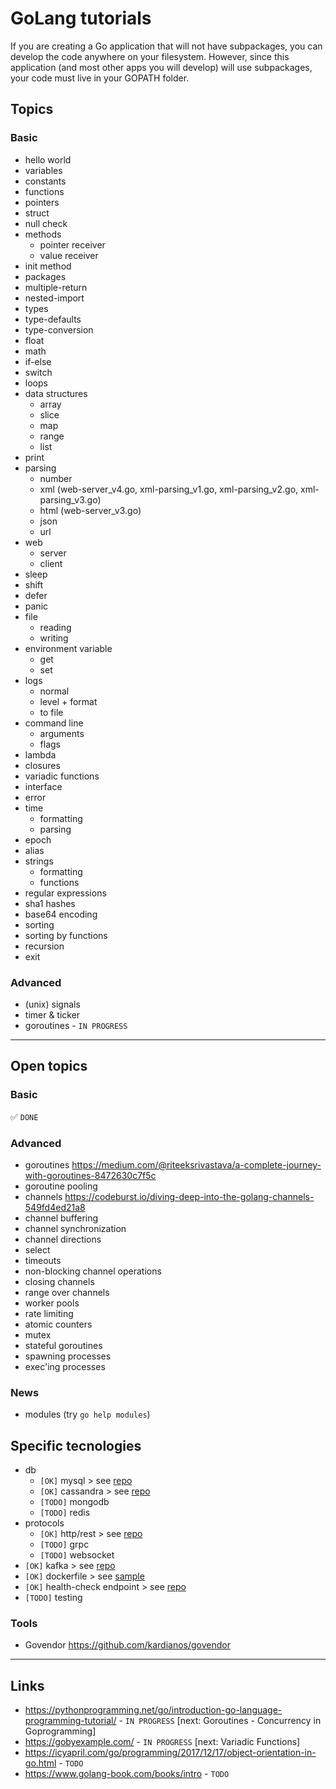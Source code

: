 
# GoLang tutorials

If you are creating a Go application that will not have subpackages, you can develop the code anywhere on your filesystem. However, since this application (and most other apps you will develop) will use subpackages, your code must live in your GOPATH folder.

## Topics

### Basic

* hello world
* variables
* constants
* functions
* pointers
* struct
* null check
* methods
  * pointer receiver
  * value receiver
* init method
* packages
* multiple-return
* nested-import
* types
* type-defaults
* type-conversion
* float
* math
* if-else
* switch
* loops
* data structures
  * array
  * slice
  * map
  * range
  * list
* print
* parsing
  * number
  * xml (web-server_v4.go, xml-parsing_v1.go, xml-parsing_v2.go, xml-parsing_v3.go)
  * html (web-server_v3.go)
  * json
  * url
* web
  * server
  * client
* sleep
* shift
* defer
* panic
* file
  * reading
  * writing
* environment variable
  * get
  * set
* logs
  * normal
  * level + format
  * to file
* command line
  * arguments
  * flags
* lambda
* closures
* variadic functions
* interface
* error
* time
  * formatting
  * parsing
* epoch
* alias
* strings
  * formatting
  * functions
* regular expressions
* sha1 hashes
* base64 encoding
* sorting
* sorting by functions
* recursion
* exit

### Advanced

* (unix) signals
* timer & ticker
* goroutines - `IN PROGRESS`

---

## Open topics

### Basic

:white_check_mark: `DONE`

### Advanced

* goroutines   https://medium.com/@riteeksrivastava/a-complete-journey-with-goroutines-8472630c7f5c
* goroutine pooling
* channels   https://codeburst.io/diving-deep-into-the-golang-channels-549fd4ed21a8
* channel buffering
* channel synchronization
* channel directions
* select
* timeouts
* non-blocking channel operations
* closing channels
* range over channels
* worker pools
* rate limiting
* atomic counters
* mutex
* stateful goroutines
* spawning processes
* exec'ing processes

### News

* modules (try `go help modules`)

## Specific tecnologies

* db
  * `[OK]` mysql > see [repo](https://github.com/bygui86/go-todo-rest-api-example)
  * `[OK]` cassandra > see [repo](https://github.com/bygui86/go-rest-cassandra)
  * `[TODO]` mongodb
  * `[TODO]` redis
* protocols
  * `[OK]` http/rest > see [repo](https://github.com/bygui86/go-rest-cassandra)
  * `[TODO]` grpc
  * `[TODO]` websocket
* `[OK]` kafka > see [repo](https://github.com/bygui86/go-kafka)
* `[OK]` dockerfile > see [sample](https://github.com/bygui86/go-kafka/blob/master/consumer/Dockerfile)
* `[OK]` health-check endpoint > see [repo](https://github.com/bygui86/go-service)
* `[TODO]` testing

### Tools

* Govendor   https://github.com/kardianos/govendor

---

## Links

* https://pythonprogramming.net/go/introduction-go-language-programming-tutorial/ - `IN PROGRESS`
	[next: Goroutines - Concurrency in Goprogramming]
* https://gobyexample.com/ - `IN PROGRESS`
	[next: Variadic Functions]
* https://icyapril.com/go/programming/2017/12/17/object-orientation-in-go.html - `TODO`
* https://www.golang-book.com/books/intro - `TODO`
